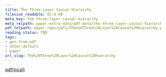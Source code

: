 ```yaml
---
title: The Three Layer Causal Hierarchy
filesize_readable: 82.6 KB
meta_key: the-three-layer-causal-hierarchy
meta_relpath: paper-extra-data/pdf-meta/the-three-layer-causal-hierarchy.yaml
pdf_relpath: paper-repo/pdfs/The%20Three%20Layer%20Causal%20Hierarchy.pdf
reading_status: TBD
tags:
- gen-from-pdf
- other-default
- paper
url_slug: The%20Three%20Layer%20Causal%20Hierarchy
---
```


[pdf(local)](../../paper-repo/pdfs/The%20Three%20Layer%20Causal%20Hierarchy.pdf)
